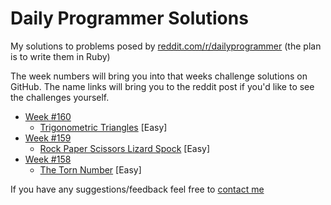 Daily Programmer Solutions
================

My solutions to problems posed by [reddit.com/r/dailyprogrammer](http://www.reddit.com/r/dailyprogrammer/) (the plan is to write them in Ruby)

The week numbers will bring you into that weeks challenge solutions on GitHub. The name links will bring you to the reddit post if you'd like to see the challenges yourself.

- [Week #160](Week%20160/)
    - [Trigonometric Triangles](http://www.reddit.com/r/dailyprogrammer/comments/2451r5/4282014_challenge_160_easy_trigonometric_triangle/) [Easy]
- [Week #159](Week%20159/)
    - [Rock Paper Scissors Lizard Spock](http://www.reddit.com/r/dailyprogrammer/comments/23lfrf/4212014_challenge_159_easy_rock_paper_scissors/) [Easy]
- [Week #158](Week%20158)
    - [The Torn Number](http://www.reddit.com/r/dailyprogrammer/comments/230m05/4142014_challenge_158_easy_the_torn_number/) [Easy]

If you have any suggestions/feedback feel free to [contact me](http://michaeljdeeb.com/contact.html)
